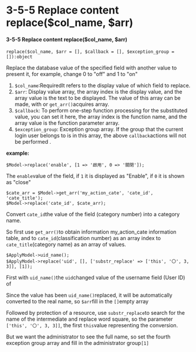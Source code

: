 # 3-5-5 Replace content replace\($col\_name, $arr\)

#### 3-5-5 Replace content replace\($col\_name, $arr\)

```text
replace($col_name, $arr = [], $callback = [], $exception_group = []):object
```

Replace the database value of the specified field with another value to present it, for example, change 0 to "off" and 1 to "on"

1. `$col_name`:RequiredIt refers to the display value of which field to replace.
2. `$arr`: Display value array, the array index is the display value, and the array value is the text to be displayed. The value of this array can be made, with or `get_arr()`acquires array.
3. `$callback`: To perform one-step function processing for the substituted value, you can set it here, the array index is the function name, and the array value is the function parameter array.
4. `$exception_group`: Exception group array. If the group that the current login user belongs to is in this array, the above `callback`actions will not be performed .

**example:**

```text
$Model->replace('enable', [1 => '啟用', 0 => '關閉']);
```

The `enable`value of the field, if `1` it is displayed as "Enable", if  `0` it is shown as "close"

```text
$cate_arr = $Model->get_arr('my_action_cate', 'cate_id', 'cate_title');
$Model->replace('cate_id', $cate_arr);
```

Convert `cate_id`the value of the field \(category number\) into a category name.

So first use `get_arr()`to obtain information my\_action\_cate information table, and to `cate_id`\(classification number\) as an array index to `cate_title`\(category name\) as an array of values.

```text
$ApplyModel->uid_name();
$ApplyModel->replace('uid', [], ['substr_replace' => ['this', '〇', 3, 3]], [1]);
```

First with `uid_name()`the `uid`changed value of the username field \(User ID\) of

Since the value has been `uid_name()`replaced, it will be automatically converted to the real name, so `$arr`fill in the `[]`empty array

Followed by protection of a resource, use `substr_replace`to search for the name of the intermediate and replace word square, so the parameter `['this', '〇', 3, 3]]`, the first `this`value representing the conversion.

But we want the administrator to see the full name, so set the fourth exception group array and fill in the administrator group`[1]`

